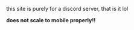 this site is purely for a discord server, that is it lol






**does not scale to mobile properly!!**